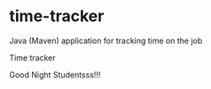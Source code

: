 # time-tracker
Java (Maven) application for tracking time on the job

Time tracker

Good Night Studentsss!!!

